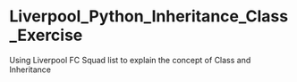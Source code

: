 # Liverpool_Python_Inheritance_Class_Exercise
Using Liverpool FC Squad list to explain the concept of Class and Inheritance
